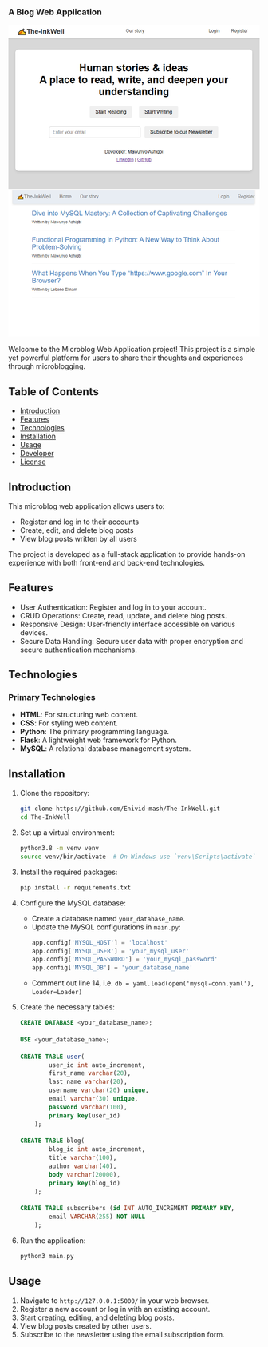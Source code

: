 ### A Blog Web Application

![View of the landingpage](landingpage.PNG)
![View of the homepage](homepage.PNG)

Welcome to the Microblog Web Application project! This project is a simple yet powerful platform for users to share their thoughts and experiences through microblogging.

## Table of Contents
- [Introduction](#introduction)
- [Features](#features)
- [Technologies](#technologies)
- [Installation](#installation)
- [Usage](#usage)
- [Developer](#developer)
- [License](#license)

## Introduction
This microblog web application allows users to:
- Register and log in to their accounts
- Create, edit, and delete blog posts
- View blog posts written by all users

The project is developed as a full-stack application to provide hands-on experience with both front-end and back-end technologies.

## Features
- User Authentication: Register and log in to your account.
- CRUD Operations: Create, read, update, and delete blog posts.
- Responsive Design: User-friendly interface accessible on various devices.
- Secure Data Handling: Secure user data with proper encryption and secure authentication mechanisms.

## Technologies
### Primary Technologies
- **HTML**: For structuring web content.
- **CSS**: For styling web content.
- **Python**: The primary programming language.
- **Flask**: A lightweight web framework for Python.
- **MySQL**: A relational database management system.

## Installation
1. Clone the repository:
    ```bash
    git clone https://github.com/Enivid-mash/The-InkWell.git
    cd The-InkWell 
    ```

2. Set up a virtual environment:
    ```bash
    python3.8 -m venv venv
    source venv/bin/activate  # On Windows use `venv\Scripts\activate`
    ```

3. Install the required packages:
    ```bash
    pip install -r requirements.txt
    ```

4. Configure the MySQL database:
    - Create a database named `your_database_name`.
    - Update the MySQL configurations in `main.py`:
        ```python
        app.config['MYSQL_HOST'] = 'localhost'
        app.config['MYSQL_USER'] = 'your_mysql_user'
        app.config['MYSQL_PASSWORD'] = 'your_mysql_password'
        app.config['MYSQL_DB'] = 'your_database_name'
        ```
	- Comment out line 14, i.e. `db = yaml.load(open('mysql-conn.yaml'), Loader=Loader)`

5. Create the necessary tables:
    ```sql
	CREATE DATABASE <your_database_name>;

	USE <your_database_name>;

	CREATE TABLE user(
			user_id int auto_increment,
			first_name varchar(20), 
			last_name varchar(20), 
			username varchar(20) unique, 
			email varchar(30) unique, 
			password varchar(100), 
			primary key(user_id)
		);

	CREATE TABLE blog(
			blog_id int auto_increment, 
			title varchar(100), 
			author varchar(40), 
			body varchar(20000), 
			primary key(blog_id)
		);

    CREATE TABLE subscribers (id INT AUTO_INCREMENT PRIMARY KEY, 
			email VARCHAR(255) NOT NULL
	    );
    ```

6. Run the application:
    ```bash
   	python3 main.py 
    ```

## Usage
1. Navigate to `http://127.0.0.1:5000/` in your web browser.
2. Register a new account or log in with an existing account.
3. Start creating, editing, and deleting blog posts.
4. View blog posts created by other users.
5. Subscribe to the newsletter using the email subscription form.

